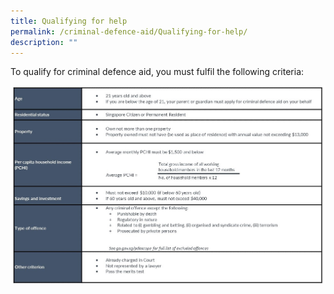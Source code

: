 ```yaml
---
title: Qualifying for help
permalink: /criminal-defence-aid/Qualifying-for-help/
description: ""
---
```

To qualify for criminal defence aid, you must fulfil the following criteria:

![](/images/criteria%207.jpg)